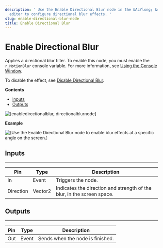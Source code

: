 ```yaml
---
description: ' Use the Enable Directional Blur node in the &ALYlong; &script-canvas;
  editor to configure directional blur effects. '
slug: enable-directional-blur-node
title: Enable Directional Blur
---
```

# Enable Directional Blur<a name="enable-directional-blur-node"></a>

Applies a directional blur filter\. To enable this node, you must enable the `r_MotionBlur` console variable\. For more information, see [Using the Console Window](console-intro.md)\.

To disable the effect, see [Disable Directional Blur](disable-directional-blur-node.md)\.

**Contents**
+ [Inputs](#enable-directional-blur-note-input)
+ [Outputs](#enable-directional-blur-node-output)

![\[enabledirectionalblur, directionalblurnode\]](/images/userguide/scripting/script-canvas/scriptcanvasnodes/script-canvas-enable-directional-blur-node.png)

**Example**  

![\[Use the Enable Directional Blur node to enable blur effects at a specific angle on the screen.\]](/images/userguide/scripting/script-canvas/scriptcanvasnodes/enable-directional-blur-node-example.png)

## Inputs<a name="enable-directional-blur-note-input"></a>


****  

| Pin | Type | Description | 
| --- | --- | --- | 
| In | Event |  Triggers the node\.  | 
| Direction | Vector2 | Indicates the direction and strength of the blur, in the screen space\. | 

## Outputs<a name="enable-directional-blur-node-output"></a>


****  

| Pin | Type | Description | 
| --- | --- | --- | 
| Out | Event | Sends when the node is finished\. | 